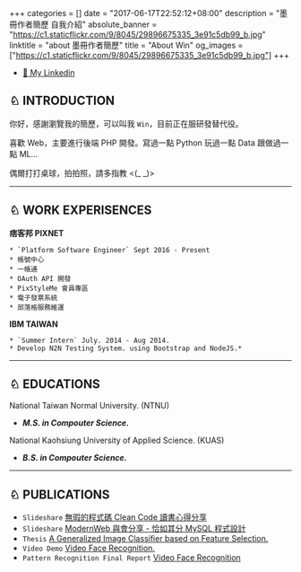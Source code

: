 +++
categories = []
date = "2017-06-17T22:52:12+08:00"
description = "墨冊作者簡歷 自我介紹"
absolute_banner = "https://c1.staticflickr.com/9/8045/29896675335_3e91c5db99_b.jpg"
linktitle = "about 墨冊作者簡歷"
title = "About Win"
og_images = ["https://c1.staticflickr.com/9/8045/29896675335_3e91c5db99_b.jpg"]
+++

* [🔗  My Linkedin](https://www.linkedin.com/in/openwinyu)

## ♘ INTRODUCTION

你好，感謝瀏覽我的簡歷，可以叫我 `Win`，目前正在服研發替代役。

喜歡 Web，主要進行後端 PHP 開發。寫過一點 Python 玩過一點 Data 跟做過一點 ML…

偶爾打打桌球，拍拍照，請多指教 <(_ _)>

----

## ♘ WORK EXPERISENCES

__痞客邦 PIXNET__

    * `Platform Software Engineer` Sept 2016 - Present
    * 帳號中心
    * 一帳通
    * OAuth API 開發
    * PixStyleMe 會員專區
    * 電子發票系統
    * 部落格服務維運

__IBM TAIWAN__

    * `Summer Intern` July. 2014 - Aug 2014.
    * Develop N2N Testing System. using Bootstrap and NodeJS.*

----

## ♘ EDUCATIONS

National Taiwan Normal University. (NTNU)

* ___M.S. in Compouter Science.___

National Kaohsiung University of Applied Science. (KUAS)

* ___B.S. in Compouter Science.___

----

## ♘ PUBLICATIONS

* `Slideshare` [無瑕的程式碼 Clean Code 讀書心得分享](https://www.slideshare.net/kylinfish/clean-code-72688451)
* `Slideshare` [ModernWeb 與會分享 - 恰如其分 MySQL 程式設計](https://www.slideshare.net/kylinfish/modernweb-mysql)
* `Thesis` [A Generalized Image Classifier based on Feature Selection.](http://ndltd.ncl.edu.tw/cgi-bin/gs32/gsweb.cgi?o=dnclcdr&s=id=%22103NTNU5392006%22.&searchmode=basic)
* `Video Demo` [Video Face Recognition.](https://www.youtube.com/watch?v=-gou12pMmt4)
* `Pattern Recognition Final Report` [Video Face Recognition](http://www.slideshare.net/kylinfish/video-face-recognition-pattern-recognition-final-report-43037436)


<script type="text/javascript">
(function(d,s,id){var z=d.createElement(s);z.type="text/javascript";z.id=id;z.async=true;z.src="//static.zotabox.com/0/b/0b20715fb7c5566c7604a7940f10f254/widgets.js";var sz=d.getElementsByTagName(s)[0];sz.parentNode.insertBefore(z,sz)}(document,"script","zb-embed-code"));
</script>
